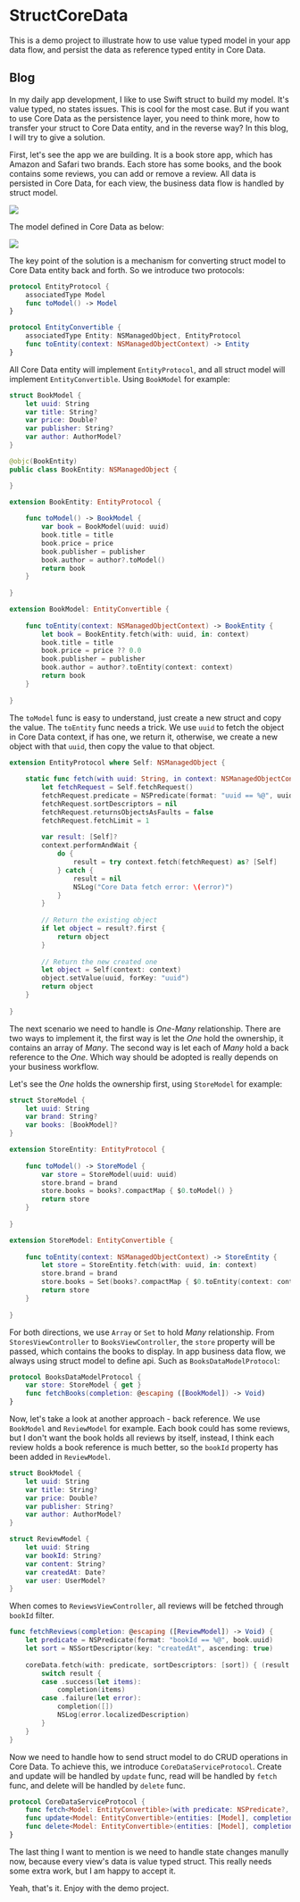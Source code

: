 # StructCoreData

This is a demo project to illustrate how to use value typed model in your app data flow, and persist the data as reference typed entity in Core Data.

## Blog

In my daily app development, I like to use Swift struct to build my model. It's value typed, no states issues. This is cool for the most case. But if you want to use Core Data as the persistence layer, you need to think more, how to transfer your struct to Core Data entity, and in the reverse way? In this blog, I will try to give a solution.

First, let's see the app we are building. It is a book store app, which has Amazon and Safari two brands. Each store has some books, and the book contains some reviews, you can add or remove a review. All data is persisted in Core Data, for each view, the business data flow is handled by struct model.

![](Demo.gif)

The model defined in Core Data as below:

![](Model.jpg)

The key point of the solution is a mechanism for converting struct model to Core Data entity back and forth. So we introduce two protocols:

```swift
protocol EntityProtocol {
    associatedType Model
    func toModel() -> Model
}

protocol EntityConvertible {
    associatedType Entity: NSManagedObject, EntityProtocol
    func toEntity(context: NSManagedObjectContext) -> Entity
}
```

All Core Data entity will implement `EntityProtocol`, and all struct model will implement `EntityConvertible`. Using `BookModel` for example:

```swift
struct BookModel {
    let uuid: String
    var title: String?
    var price: Double?
    var publisher: String?
    var author: AuthorModel?
}

@objc(BookEntity)
public class BookEntity: NSManagedObject {

}

extension BookEntity: EntityProtocol {
    
    func toModel() -> BookModel {
        var book = BookModel(uuid: uuid)
        book.title = title
        book.price = price
        book.publisher = publisher
        book.author = author?.toModel()
        return book
    }
    
}

extension BookModel: EntityConvertible {
    
    func toEntity(context: NSManagedObjectContext) -> BookEntity {
        let book = BookEntity.fetch(with: uuid, in: context)
        book.title = title
        book.price = price ?? 0.0
        book.publisher = publisher
        book.author = author?.toEntity(context: context)
        return book
    }
    
}
```

The `toModel` func is easy to understand, just create a new struct and copy the value. The `toEntity` func needs a trick. We use `uuid` to fetch the object in Core Data context, if has one, we return it, otherwise, we create a new object with that `uuid`, then copy the value to that object.

```swift
extension EntityProtocol where Self: NSManagedObject {
    
    static func fetch(with uuid: String, in context: NSManagedObjectContext) -> Self {
        let fetchRequest = Self.fetchRequest()
        fetchRequest.predicate = NSPredicate(format: "uuid == %@", uuid)
        fetchRequest.sortDescriptors = nil
        fetchRequest.returnsObjectsAsFaults = false
        fetchRequest.fetchLimit = 1
        
        var result: [Self]?
        context.performAndWait {
            do {
                result = try context.fetch(fetchRequest) as? [Self]
            } catch {
                result = nil
                NSLog("Core Data fetch error: \(error)")
            }
        }
        
        // Return the existing object
        if let object = result?.first {
            return object
        }
        
        // Return the new created one
        let object = Self(context: context)
        object.setValue(uuid, forKey: "uuid")
        return object
    }
    
}
```

The next scenario we need to handle is *One-Many* relationship. There are two ways to implement it, the first way is let the *One* hold the ownership, it contains an array of *Many*. The second way is let each of *Many* hold a back reference to the *One*. Which way should be adopted is really depends on your business workflow. 

Let's see the *One* holds the ownership first, using `StoreModel` for example:

```swift
struct StoreModel {
    let uuid: String
    var brand: String?
    var books: [BookModel]?
}

extension StoreEntity: EntityProtocol {
    
    func toModel() -> StoreModel {
        var store = StoreModel(uuid: uuid)
        store.brand = brand
        store.books = books?.compactMap { $0.toModel() }
        return store
    }
    
}

extension StoreModel: EntityConvertible {
    
    func toEntity(context: NSManagedObjectContext) -> StoreEntity {
        let store = StoreEntity.fetch(with: uuid, in: context)
        store.brand = brand
        store.books = Set(books?.compactMap { $0.toEntity(context: context) } ?? [])
        return store
    }
    
}
```

For both directions, we use `Array` or `Set` to hold *Many* relationship. From `StoresViewController` to `BooksViewController`, the `store` property will be passed, which contains the books to display. In app business data flow, we always using struct model to define api. Such as `BooksDataModelProtocol`:

```swift
protocol BooksDataModelProtocol {
    var store: StoreModel { get }
    func fetchBooks(completion: @escaping ([BookModel]) -> Void)
}
```

Now, let's take a look at another approach - back reference. We use `BookModel` and `ReviewModel` for example. Each book could has some reviews, but I don't want the book holds all reviews by itself, instead, I think each review holds a book reference is much better, so the `bookId` property has been added in `ReviewModel`.

```swift
struct BookModel {
    let uuid: String
    var title: String?
    var price: Double?
    var publisher: String?
    var author: AuthorModel?
}

struct ReviewModel {
    let uuid: String
    var bookId: String?
    var content: String?
    var createdAt: Date?
    var user: UserModel?
}
```

When comes to `ReviewsViewController`, all reviews will be fetched through `bookId` filter.

```swift
func fetchReviews(completion: @escaping ([ReviewModel]) -> Void) {
    let predicate = NSPredicate(format: "bookId == %@", book.uuid)
    let sort = NSSortDescriptor(key: "createdAt", ascending: true)
    
    coreData.fetch(with: predicate, sortDescriptors: [sort]) { (result: Result<[ReviewModel]>) in
        switch result {
        case .success(let items):
            completion(items)
        case .failure(let error):
            completion([])
            NSLog(error.localizedDescription)
        }
    }
}
```

Now we need to handle how to send struct model to do CRUD operations in Core Data. To achieve this, we introduce `CoreDataServiceProtocol`. Create and update will be handled by `update` func, read will be handled by `fetch` func, and delete will be handled by `delete` func.

```swift
protocol CoreDataServiceProtocol {
    func fetch<Model: EntityConvertible>(with predicate: NSPredicate?, sortDescriptors: [NSSortDescriptor]?, fetchLimit: Int?, completion: @escaping (Result<[Model]>) -> Void)
    func update<Model: EntityConvertible>(entities: [Model], completion: @escaping (Error?) -> Void)
    func delete<Model: EntityConvertible>(entities: [Model], completion: @escaping (Error?) -> Void)
}
```

The last thing I want to mention is we need to handle state changes manully now, because every view's data is value typed struct. This really needs some extra work, but I am happy to accept it.

Yeah, that's it. Enjoy with the demo project.
